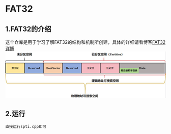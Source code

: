 # FAT32
## 1.FAT32的介绍
这个仓库是用于学习了解FAT32的结构和机制所创建，具体的详细请看博客[FAT32详解](https://blog.csdn.net/boilling/article/details/141329641?spm=1001.2014.3001.5501)
![Structure](FAT32结构图.jpg)
## 2.运行
```
直接运行spti.cpp即可
```
